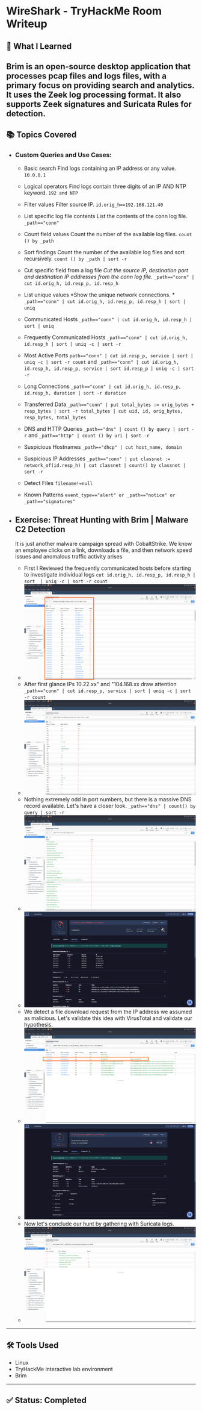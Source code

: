 # WireShark - TryHackMe Room Writeup

## 🧠 What I Learned

  Brim is an open-source desktop application that processes pcap files and logs files, with a primary focus on providing search and analytics. It uses the Zeek log processing format. It also supports Zeek signatures and Suricata Rules for detection.
---

## 📚 Topics Covered

- ### Custom Queries and Use Cases:

  - Basic search Find logs containing an IP address or any value. `10.0.0.1`
  - Logical operators Find logs contain three digits of an IP AND NTP keyword. `192 and NTP`
  - Filter values	Filter source IP. `id.orig_h==192.168.121.40`
  - List specific log file contents List the contents of the conn log file. `_path=="conn"`
  - Count field values 	Count the number of the available log files. `count () by _path`
  - Sort findings Count the number of the available log files and sort recursively. `count () by _path | sort -r`
  - Cut specific field from a log file *Cut the source IP, destination port and destination IP addresses from the conn log file.* `_path=="conn" | cut id.orig_h, id.resp_p, id.resp_h`
  - List unique values *Show the unique network connections. * `_path=="conn" | cut id.orig_h, id.resp_p, id.resp_h | sort | uniq`
 
  - Communicated Hosts `_path=="conn" | cut id.orig_h, id.resp_h | sort | uniq`
  - Frequently Communicated Hosts `_path=="conn" | cut id.orig_h, id.resp_h | sort | uniq -c | sort -r`
  - Most Active Ports `path=="conn" | cut id.resp_p, service | sort | uniq -c | sort -r count` and `_path=="conn" | cut id.orig_h, id.resp_h, id.resp_p, service | sort id.resp_p | uniq -c | sort -r`
  - Long Connections `_path=="conn" | cut id.orig_h, id.resp_p, id.resp_h, duration | sort -r duration`
  - Transferred Data `_path=="conn" | put total_bytes := orig_bytes + resp_bytes | sort -r total_bytes | cut uid, id, orig_bytes, resp_bytes, total_bytes`
  - DNS and HTTP Queries `_path=="dns" | count () by query | sort -r` and `_path=="http" | count () by uri | sort -r`
  - Suspicious Hostnames `_path=="dhcp" | cut host_name, domain`
  - Suspicious IP Addresses `_path=="conn" | put classnet := network_of(id.resp_h) | cut classnet | count() by classnet | sort -r`
  - Detect Files `filename!=null`
  - Known Patterns `event_type=="alert" or _path=="notice" or _path=="signatures"`

- ## Exercise: Threat Hunting with Brim | Malware C2 Detection
  
  It is just another malware campaign spread with CobaltStrike. We know an employee clicks on a link, downloads a file, and then network speed issues and anomalous traffic activity arises

  - First I Reviewed the frequently communicated hosts before starting to investigate individual logs `cut id.orig_h, id.resp_p, id.resp_h | sort  | uniq -c | sort -r count`
  - ![](../../images/Brim/Brim-challange-1-1.png)
  - After first glance IPs 10.22.xx" and "104.168.xx draw attention  `_path=="conn" | cut id.resp_p, service | sort | uniq -c | sort -r count`
  - ![](../../images/Brim/Brim-challange-1-2.png)
  - Nothing extremely odd in port numbers, but there is a massive DNS record available. Let's have a closer look. `_path=="dns" | count() by query | sort -r`
  - ![](../../images/Brim/Brim-challange-1-3.png)
  - ![](../../images/Brim/Brim-challange-1-4.png)
  - We detect a file download request from the IP address we assumed as malicious. Let's validate this idea with VirusTotal and validate our hypothesis.
  - ![](../../images/Brim/Brim-challange-1-5.png)
  - ![](../../images/Brim/Brim-challange-1-6.png)
  - Now let's conclude our hunt by gathering with Suricata logs.
  - ![](../../images/Brim/Brim-challange-1-7.png)
---

## 🛠️ Tools Used

- Linux
- TryHackMe interactive lab environment
- Brim

---

## ✅ Status: Completed
